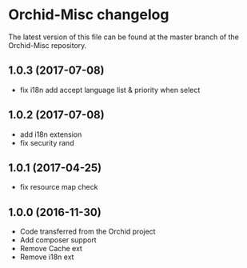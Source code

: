 # Orchid-Misc changelog

The latest version of this file can be found at the master branch of the
Orchid-Misc repository.

## 1.0.3 (2017-07-08)
- fix i18n add accept language list & priority when select

## 1.0.2 (2017-07-08)
- add i18n extension
- fix security rand

## 1.0.1 (2017-04-25)
- fix resource map check

## 1.0.0 (2016-11-30)
- Code transferred from the Orchid project
- Add composer support
- Remove Cache ext
- Remove i18n ext
